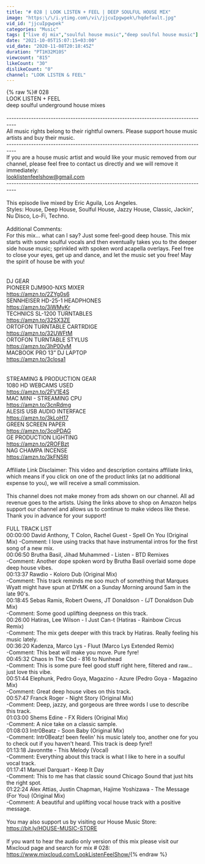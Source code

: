 ```yaml
---
title: "# 028 | LOOK LISTEN + FEEL | DEEP SOULFUL HOUSE MIX"
image: "https:\/\/i.ytimg.com\/vi\/jjcuIpgwpek\/hqdefault.jpg"
vid_id: "jjcuIpgwpek"
categories: "Music"
tags: ["live dj mix","soulful house music","deep soulful house music"]
date: "2021-10-05T15:07:15+03:00"
vid_date: "2020-11-08T20:18:45Z"
duration: "PT1H32M10S"
viewcount: "815"
likeCount: "30"
dislikeCount: "0"
channel: "LOOK LISTEN & FEEL"
---
```

{% raw %}# 028 <br />LOOK LISTEN + FEEL<br />deep soulful underground house mixes<br /><br />----------------------------------------------------------------------------------<br />All music rights belong to their rightful owners. Please support house music artists and buy their music.<br />----------------------------------------------------------------------------------<br />If you are a house music artist and would like your music removed from our channel, please feel free to contact us directly and we will remove it immediately: <br />looklistenfeelshow@gmail.com<br />----------------------------------------------------------------------------------<br /><br />This episode live mixed by Eric Aguila, Los Angeles.<br />Styles: House, Deep House, Soulful House, Jazzy House, Classic, Jackin', Nu Disco, Lo-Fi, Techno. <br /><br />Additional Comments: <br />For this mix... what can I say? Just some feel-good deep house. This mix starts with some soulful vocals and then eventually takes you to the deeper side house music; sprinkled with spoken word acapella overlays. Feel free to close your eyes, get up and dance, and let the music set you free! May the spirit of house be with you!<br /><br /><br />DJ GEAR<br />PIONEER DJM900-NXS MIXER <br /><a rel="nofollow" target="blank" href="https://amzn.to/2ZYg0s6">https://amzn.to/2ZYg0s6</a><br />SENNHEISER HD-25-1 HEADPHONES<br /><a rel="nofollow" target="blank" href="https://amzn.to/3iWMyKr">https://amzn.to/3iWMyKr</a><br />TECHNICS SL-1200 TURNTABLES<br /><a rel="nofollow" target="blank" href="https://amzn.to/32SX3ZE">https://amzn.to/32SX3ZE</a><br />ORTOFON TURNTABLE CARTRDIGE <br /><a rel="nofollow" target="blank" href="https://amzn.to/32UWFtM">https://amzn.to/32UWFtM</a><br />ORTOFON TURNTABLE STYLUS<br /><a rel="nofollow" target="blank" href="https://amzn.to/3hP00yM">https://amzn.to/3hP00yM</a><br />MACBOOK PRO 13” DJ LAPTOP<br /><a rel="nofollow" target="blank" href="https://amzn.to/3closa1">https://amzn.to/3closa1</a><br /><br /><br />STREAMING &amp; PRODUCTION GEAR<br />1080 HD WEBCAMS USED<br /><a rel="nofollow" target="blank" href="https://amzn.to/2FV1E4S">https://amzn.to/2FV1E4S</a><br />MAC MINI - STREAMING CPU<br /><a rel="nofollow" target="blank" href="https://amzn.to/3cnRdmg">https://amzn.to/3cnRdmg</a> <br />ALESIS USB AUDIO INTERFACE<br /><a rel="nofollow" target="blank" href="https://amzn.to/3kLoH17">https://amzn.to/3kLoH17</a><br />GREEN SCREEN PAPER<br /><a rel="nofollow" target="blank" href="https://amzn.to/3coPDAG">https://amzn.to/3coPDAG</a><br />GE PRODUCTION LIGHTING<br /><a rel="nofollow" target="blank" href="https://amzn.to/2ROFBzt">https://amzn.to/2ROFBzt</a><br />NAG CHAMPA INCENSE<br /><a rel="nofollow" target="blank" href="https://amzn.to/3kFN5RI">https://amzn.to/3kFN5RI</a><br /><br />Affiliate Link Disclaimer: This video and description contains affiliate links, which means if you click on one of the product links (at no additional expense to you), we will receive a small commission. <br /><br />This channel does not make money from ads shown on our channel. All ad revenue goes to the artists. Using the links above to shop on Amazon helps support our channel and allows us to continue to make videos like these. Thank you in advance for your support!<br /><br />FULL TRACK LIST<br />00:00:00 David Anthony, T Colon, Rachel Guest - Spell On You (Original Mix) -Comment: I love using tracks that have instrumental intros for the first song of a new mix.<br />00:06:50 Brutha Basil, Jihad Muhammed - Listen - BTD Remixes<br />-Comment: Another dope spoken word by Brutha Basil overlaid some dope deep house vibes.<br />00:13:37 Rawdio - Koloro Dub (Original Mix)<br />-Comment: This track reminds me soo much of something that Marques Wyatt might have spun at DYMK on a Sunday Morning around 5am in the late 90's.<br />00:18:45 Sebas Ramis, Robert Owens, JT Donaldson - (JT Donaldson Dub Mix)<br />-Comment: Some good uplifting deepness on this track.<br />00:26:00 Hatiras, Lee Wilson - I Just Can-t (Hatiras - Rainbow Circus Remix)<br />-Comment: The mix gets deeper with this track by Hatiras. Really feeling his music lately.<br />00:36:20 Kadenza, Marco Lys - Fluut (Marco Lys Extended Remix)<br />-Comment: This beat will make you move. Pure fyre!<br />00:45:32 Chaos In The Cbd - 816 to Nunhead<br />-Comment: This is some pure feel good stuff right here, filtered and raw... just love this vibe.<br />00:51:44 Elephunk, Pedro Goya, Magazino - Azure (Pedro Goya - Magazino Mix)<br />-Comment: Great deep house vibes on this track.<br />00:57:47 Franck Roger - Night Story (Original Mix)<br />-Comment: Deep, jazzy, and gorgeous are three words I use to describe this track.<br />01:03:00 Shems Edine - FX Riders (Original Mix)<br />-Comment: A nice take on a classic sample.<br />01:08:03 Intr0Beatz - Soon Baby (Original Mix)<br />-Comment: Intr0Beatz! been feelin' his music lately too, another one for you to check out if you haven't heard. This track is deep fyre!!<br />01:13:18 Javonntte - This Melody (Vocal)<br />-Comment: Everything about this track is what I like to here in a soulful vocal track.<br />01:17:41 Manuel Darquart - Keep It Day<br />-Comment: This to me has that classic sound Chicago Sound that just hits the right spot.<br />01:22:24 Alex Attias, Justin Chapman, Hajime Yoshizawa - The Message (For You) (Original Mix)<br />-Comment: A beautiful and uplifting vocal house track with a positive message.<br /><br />You may also support us by visiting our House Music Store:<br /><a rel="nofollow" target="blank" href="https://bit.ly/HOUSE-MUSIC-STORE">https://bit.ly/HOUSE-MUSIC-STORE</a><br /><br />If you want to hear the audio only version of this mix please visit our Mixcloud page and search for mix # 028:<br /><a rel="nofollow" target="blank" href="https://www.mixcloud.com/LookListenFeelShow/">https://www.mixcloud.com/LookListenFeelShow/</a>{% endraw %}
